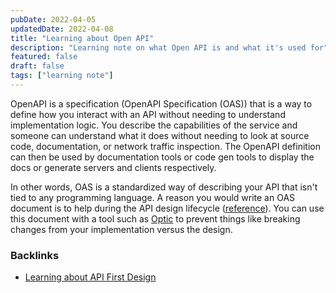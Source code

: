 ```yaml
---
pubDate: 2022-04-05
updatedDate: 2022-04-08
title: "Learning about Open API"
description: "Learning note on what Open API is and what it's used for"
featured: false
draft: false
tags: ["learning note"]
---
```


OpenAPI is a specification (OpenAPI Specification (OAS)) that is a way to define how you interact with an API without needing to understand implementation logic. You describe the capabilities of the service and someone can understand what it does without needing to look at source code, documentation, or network traffic inspection. The OpenAPI definition can then be used by documentation tools or code gen tools to display the docs or generate servers and clients respectively.

In other words, OAS is a standardized way of describing your API that isn't tied to any programming language. A reason you would write an OAS document is to help during the API design lifecycle ([reference](https://www.openapis.org/what-is-openapi)). You can use this document with a tool such as [Optic](https://www.useoptic.com/docs/diff-openapi) to prevent things like breaking changes from your implementation versus the design.

### Backlinks
- [Learning about API First Design](/what-is-api-first-design)